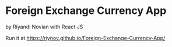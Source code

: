 # Foreign Exchange Currency App
by Riyandi Novian
with React JS

Run it at https://riynov.github.io/Foreign-Exchange-Currency-App/
